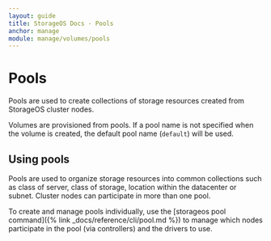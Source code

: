 ```yaml
---
layout: guide
title: StorageOS Docs - Pools
anchor: manage
module: manage/volumes/pools
---
```


# Pools

Pools are used to create collections of storage resources created from StorageOS
cluster nodes.

Volumes are provisioned from pools.  If a pool name is not specified when the
volume is created, the default pool name (`default`) will be used.

## Using pools

Pools are used to organize storage resources into common collections such as
class of server, class of storage, location within the datacenter or subnet.
Cluster nodes can participate in more than one pool.

To create and manage pools individually, use the [storageos pool command]({%
link _docs/reference/cli/pool.md %}) to manage which nodes participate in the
pool (via controllers) and the drivers to use.
